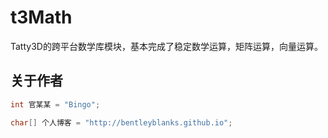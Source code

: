 # t3Math

Tatty3D的跨平台数学库模块，基本完成了稳定数学运算，矩阵运算，向量运算。



## 关于作者

``` cpp
int 官某某 = "Bingo";

char[] 个人博客 = "http://bentleyblanks.github.io";
```

